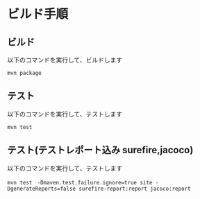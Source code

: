 # ビルド手順

## ビルド

以下のコマンドを実行して、ビルドします

```
mvn package
```

## テスト

以下のコマンドを実行して、テストします

```
mvn test
```

## テスト(テストレポート込み surefire,jacoco)

以下のコマンドを実行して、テストします

```
mvn test　-Dmaven.test.failure.ignore=true site -DgenerateReports=false surefire-report:report jacoco:report
```

